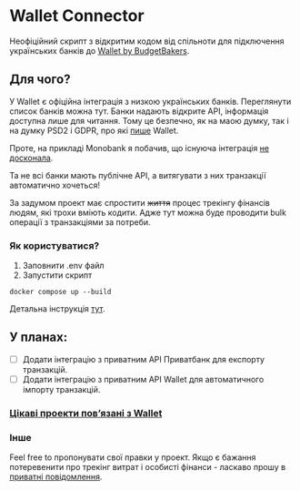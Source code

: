 # Wallet Connector

Неофіційний скрипт з відкритим кодом від спільноти для підключення українських банків до [Wallet by BudgetBakers](https://budgetbakers.com/what-is-wallet/).

## Для чого?
У Wallet є офіційна інтеграція з низкою українських банків. Переглянути список банків можна тут. 
Банки надають відкрите АРІ, інформація доступна лише для читання. Тому це безпечно, як на маою думку, так і на думку PSD2 i GDPR, про які [пише](https://support.budgetbakers.com/hc/en-us/articles/7182879110290-Is-it-safe-to-connect-my-bank-account-with-Wallet) Wallet.

Проте, на прикладі Monobank я побачив, що існуюча інтеграція [не досконала](https://github.com/myrkytyn/wallet-connector/blob/main/readme/monobank.md).

Та не всі банки мають публічне АРІ, а витягувати з них транзакції автоматично хочеться! 

За задумом проект має спростити ~~життя~~ процес трекінгу фінансів людям, які трохи вміють кодити. Адже тут можна буде проводити bulk операції з транзакціями за потреби.

### Як користуватися?

1. Заповнити .env файл
2. Запустити скрипт
```
docker compose up --build
```
Детальна інструкція [тут](https://github.com/myrkytyn/wallet-connector/blob/main/readme/how_to_use.md).

## У планах:
- [ ] Додати інтеграцію з приватним АРІ Приватбанк для експорту транзакцій.
- [ ] Додати інтеграцію з приватним АРІ Wallet для автоматичного імпорту транзакцій.

### [Цікаві проекти повʼязані з Wallet](https://github.com/myrkytyn/wallet-connector/blob/main/readme/interesting_projects.md)

### Інше
Feel free to пропонувати свої правки у проект. Якщо є бажання потеревенити про трекінг витрат і особисті фінанси - ласкаво прошу в [приватні повідомлення](https://t.me/myrkytyn).